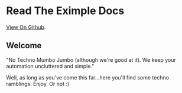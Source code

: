 # Read The Eximple Docs

[View On Github](https://docunid.github.io/).

## Welcome

"No Techno Mumbo Jumbo (although we're good at it). We keep your automation uncluttered and simple."

Well, as long as you've come this far...here you'll find some techno ramblings. Enjoy. Or not :)
